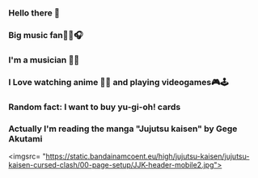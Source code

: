 ### Hello there 👋

### Big music fan🎤🎵🎧

### I'm a musician 🎻🎸

### I Love watching anime 🏮🎌 and playing videogames🎮🕹️

### Random fact: I want to buy yu-gi-oh! cards

### Actually I'm reading the manga "Jujutsu kaisen" by Gege Akutami

<imgsrc= "https://static.bandainamcoent.eu/high/jujutsu-kaisen/jujutsu-kaisen-cursed-clash/00-page-setup/JJK-header-mobile2.jpg">



<!--
**MaxMathias17/MaxMathias17** is a ✨ _special_ ✨ repository because its `README.md` (this file) appears on your GitHub profile.

Here are some ideas to get you started:

- 🔭 I’m currently working on ...
- 🌱 I’m currently learning ...
- 👯 I’m looking to collaborate on ...
- 🤔 I’m looking for help with ...
- 💬 Ask me about ...
- 📫 How to reach me: ...
- 😄 Pronouns: ...
- ⚡ Fun fact: ...
-->
